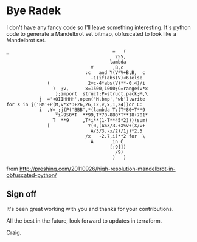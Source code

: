 # Bye Radek

I don't have any fancy code so I'll leave something interesting. It's python
code to generate a Mandelbrot set bitmap, obfuscated to look like a Mandelbrot
set.

```
_                                      =   (
                                        255,
                                      lambda
                               V       ,B,c
                             :c   and Y(V*V+B,B,  c
                               -1)if(abs(V)<6)else
               (              2+c-4*abs(V)**-0.4)/i
                 )  ;v,      x=1500,1000;C=range(v*x
                  );import  struct;P=struct.pack;M,\
            j  ='<QIIHHHH',open('M.bmp','wb').write
for X in j('BM'+P(M,v*x*3+26,26,12,v,x,1,24))or C:
            i  ,Y=_;j(P('BBB',*(lambda T:(T*80+T**9
                  *i-950*T  **99,T*70-880*T**18+701*
                 T  **9     ,T*i**(1-T**45*2)))(sum(
               [              Y(0,(A%3/3.+X%v+(X/v+
                               A/3/3.-x/2)/1j)*2.5
                             /x   -2.7,i)**2 for  \
                               A       in C
                                      [:9]])
                                        /9)
                                       )   )
```

from http://preshing.com/20110926/high-resolution-mandelbrot-in-obfuscated-python/

## Sign off
It's been great working with you and thanks for your contributions.

All the best in the future, look forward to updates in terraform.

Craig.
